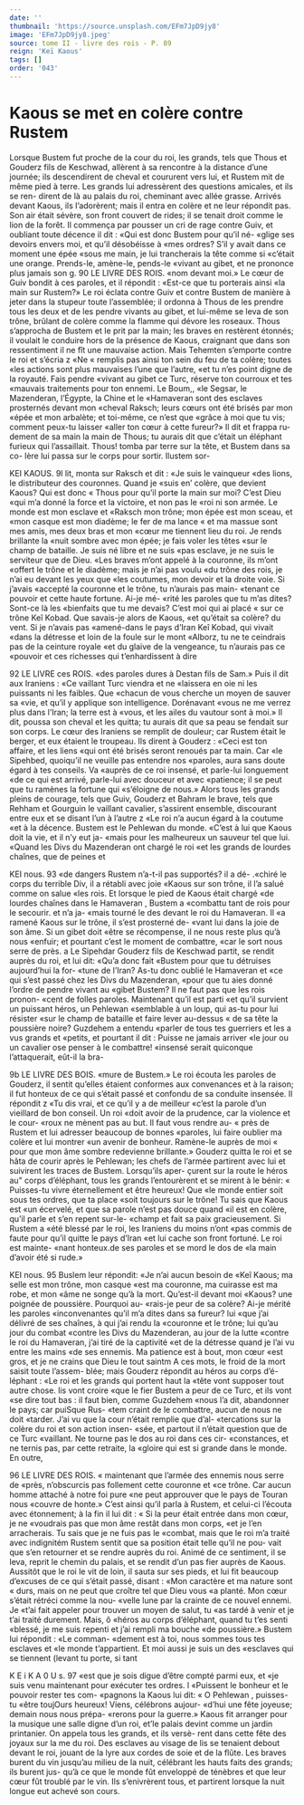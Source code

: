 ```yaml
---
date: ''
thumbnail: 'https://source.unsplash.com/EFm7JpD9jy8'
image: 'EFm7JpD9jy8.jpeg'
source: tome II - livre des rois - P. 89
reign: 'Keï Kaous'
tags: []
order: '043'
---
```


# Kaous se met en colère contre Rustem

Lorsque Bustem fut proche de la cour du roi, les grands, tels que Thous et Gouderz fils de Keschwad, allèrent à sa rencontre à la distance d’une journée;
ils descendirent de cheval et coururent vers lui, et Rustem mit de même pied à terre. Les grands lui
adressèrent des questions amicales, et ils se ren- dirent de là au palais du roi, cheminant avec allée grasse. Arrivés devant Kaous, ils I’adorèrent; mais
il entra en colère et ne leur répondit pas. Son air était sévère, son front couvert de rides; il se tenait
droit comme le lion de la forêt. Il commença par pousser un cri de rage contre Guiv, et oubliant toute décence il dit : «Qui est donc Bustem pour qu’il né-
«glige ses devoirs envers moi, et qu’il désobéisse à
«mes ordres? S’il y avait dans ce moment une épée
«sous me main, je lui trancherais la tête comme si «c’était une orange. Prends-le, amène-le, pends-le «vivant au gibet, et ne prononce plus jamais son
g.
90 LE LIVRE DES ROIS.
«nom devant moi.» Le cœur de Guiv bondit à ces
paroles, et il répondit : «Est-ce que tu porterais ainsi
«la main sur Rustem?» Le roi éclata contre Guiv et contre Bustem de manière à jeter dans la stupeur toute l’assemblée; il ordonna à Thous de les prendre
tous les deux et de les pendre vivants au gibet, et lui-même se leva de son trône, brûlant de colère comme la flamme qui dévore les roseaux. Thous s’approcha de Bustem et le prit par la main; les braves en restèrent étonnés; il voulait le conduire
hors de la présence de Kaous, craignant que dans son ressentiment il ne fît une mauvaise action. Mais Tehemten s’emporte contre le roi et s’écria z «Ne
« remplis pas ainsi ton sein du feu de ta colère; toutes «les actions sont plus mauvaises l’une que l’autre,
«et tu n’es point digne de la royauté. Fais pendre
«vivant au gibet ce Turc, réserve ton courroux et tes
«mauvais traitements pour ton ennemi. Le Boum,,
«le Segsar, le Mazenderan, l’Égypte, la Chine et le
«Hamaveran sont des esclaves prosternés devant mon
«cheval Raksch; leurs cœurs ont été brisés par mon
«épée et mon arbalète; et toi-même, ce n’est que
«grâce à moi que tu vis; comment peux-tu laisser
«aller ton cœur à cette fureur?» Il dit et frappa ru-
dement de sa main la main de Thous; tu aurais dit que c’était un éléphant furieux qui l’assaillait. Thous!
tomba par terre sur la tête, et Bustem dans sa co- lère lui passa sur le corps pour sortir. Ilustem sor-

KEI KAOUS. 9l lit, monta sur Raksch et dit : «Je suis le vainqueur
«des lions, le distributeur des couronnes. Quand je «suis en’ colère, que devient Kaous? Qui est donc
« Thous pour qu’il porte la main sur moi? C’est Dieu
«qui m’a donné la force et la victoire, et non pas le
«roi ni son armée. Le monde est mon esclave et «Raksch mon trône; mon épée est mon sceau, et «mon casque est mon diadème; le fer de ma lance « et ma massue sont mes amis, mes deux bras et mon «cœur me tiennent lieu du roi. Je rends brillante la «nuit sombre avec mon épée; je fais voler les têtes
«sur le champ de bataille. Je suis né libre et ne suis
«pas esclave, je ne suis le serviteur que de Dieu. «Les braves m’ont appelé à la couronne, ils m’ont
«offert le trône et le diadème; mais je n’ai pas voulu
«du trône des rois, je n’ai eu devant les yeux que
«les coutumes, mon devoir et la droite voie. Si j’avais «accepté la couronne et le trône, tu n’aurais pas main- «tenant ce pouvoir et cette haute fortune. Ai-je mé- «rité les paroles que tu m’as dites? Sont-ce là les «bienfaits que tu me devais? C’est moi qui ai placé
« sur ce trône Keî Kobad. Que savais-je alors de Kaous,
«et qu’était sa colère? du vent. Si je n’avais pas «amené-dans le pays d’Iran Keî Kobad, qui vivait
«dans la détresse et loin de la foule sur le mont «Alborz, tu ne te ceindrais pas de la ceinture royale «et du glaive de la vengeance, tu n’aurais pas ce «pouvoir et ces richesses qui t’enhardissent à dire

92 LE LIVRE ces ROIS.
«des paroles dures à Destan fils de Sam.» Puis il
dit aux Iraniens : «Ce vaillant Turc viendra et ne «laissera en oie ni les puissants ni les faibles. Que «chacun de vous cherche un moyen de sauver sa «vie, et qu’il y applique son intelligence. Dorénavant
«vous ne me verrez plus dans l’Iran; la terre est à «vous, et les ailes du vautour sont à moi.» Il dit, poussa son cheval et les quitta; tu aurais dit que sa peau se fendait sur son corps.
Le cœur des Iraniens se remplit de douleur; car Rustem était le berger, et eux étaient le troupeau.
Ils dirent à Gouderz : «Ceci est ton affaire, et les liens «qui ont été brisés seront renoués par ta main. Car
«le Sipehbed, quoiqu’il ne veuille pas entendre nos «paroles, aura sans doute égard à tes conseils. Va «auprès de ce roi insensé, et parle-lui longuement
«de ce qui est arrivé, parle-lui avec douceur et avec «patience; il se peut que tu ramènes la fortune qui
«s’éloigne de nous.» Alors tous les grands pleins de courage, tels que Guiv, Gouderz et Bahram le brave, tels que Rehham et Gourguin le vaillant cavalier, s’assirent ensemble, discourant entre eux et se disant
l’un à l’autre z «Le roi n’a aucun égard à la coutume
«et à la décence. Bustem est le Pehlewan du monde. «C’est à lui que Kaous doit la vie, et il n’y eut ja-
«mais pour les malheureux un sauveur tel que lui. «Quand les Divs du Mazenderan ont chargé le roi «et les grands de lourdes chaînes, que de peines et

KEI nous. 93 «de dangers Rustem n’a-t-il pas supportés? il a dé-
.«chiré le corps du terrible Div, il a rétabli avec joie «Kaous sur son trône, il l’a salué comme on salue
«les rois. Et lorsque le pied de Kaous était chargé «de lourdes chaînes dans le Hamaveran , Bustem a «combattu tant de rois pour le secourir. et n’a ja- «mais tourné le des devant le roi du Hamaveran. Il «a ramené Kaous sur le trône, il s’est prosterné de-
«vant lui dans la joie de son âme. Si un gibet doit «être se récompense, il ne nous reste plus qu’à nous «enfuir; et pourtant c’est le moment de combattre, «car le sort nous serre de près. a
Le Sipehdar Gouderz fils de Keschwad partit, se rendit auprès du roi, et lui dit: «Qu’a donc fait «Bustem pour que tu détruises aujourd’hui la for-
«tune de l’Iran? As-tu donc oublié le Hamaveran et
«ce qui s’est passé chez les Divs du Mazenderan,
«pour que tu aies donné l’ordre de pendre vivant au «gibet Bustem? Il ne faut pas que les rois pronon-
«cent de folles paroles. Maintenant qu’il est parti
«et qu’il survient un puissant héros, un Pehlewan
«semblable à un loup, qui as-tu pour lui résister
«sur le champ de bataille et faire lever au-dessus « de sa tête la poussière noire? Guzdehem a entendu
«parler de tous tes guerriers et les a vus grands et «petits, et pourtant il dit : Puisse ne jamais arriver «le jour ou un cavalier ose penser à le combattre! «insensé serait quiconque l’attaquerait, eût-il la bra-

9b LE LIVRE DES BOIS.
«mure de Bustem.» Le roi écouta les paroles de
Gouderz, il sentit qu’elles étaient conformes aux convenances et à la raison; il fut honteux de ce qui s’était passé et confondu de sa conduite insensée. Il
répondit z «Tu dis vrai, et ce qu’il y a de meilleur
«c’est la parole d’un vieillard de bon conseil. Un roi
«doit avoir de la prudence, car la violence et le cour- «roux ne mènent pas au but. Il faut vous rendre au- « près de Rustem et lui adresser beaucoup de bonnes «paroles, lui faire oublier ma colère et lui montrer «un avenir de bonheur. Ramène-le auprès de moi
« pour que mon âme sombre redevienne brillante.»
Gouderz quitta le roi et se hâta de courir après le Pehlewan; les chefs de l’armée partirent avec lui
et suivirent les traces de Bustem. Lorsqu’ils aper- çurent sur la route le héros au" corps d’éléphant,
tous les grands l’entourèrent et se mirent à le bénir:
« Puisses-tu vivre éternellement et être heureux! Que
«le monde entier soit sous tes ordres, que ta place «soit toujours sur le trône! Tu sais que Kaous est «un écervelé, et que sa parole n’est pas douce quand
«il est en colère, qu’il parle et s’en repent sur-le- «champ et fait sa paix gracieusement. Si Rustem a «été blessé par le roi, les Iraniens du moins n’ont
«pas commis de faute pour qu’il quitte le pays d’Iran
«et lui cache son front fortuné. Le roi est mainte-
«nant honteux.de ses paroles et se mord le dos de «la main d’avoir été si rude.»

KEI nous. 95 Buslem leur répondit: «Je n’ai aucun besoin de
«Keî Kaous; ma selle est mon trône, mon casque «est ma couronne, ma cuirasse est ma robe, et mon «âme ne songe qu’à la mort. Qu’est-il devant moi «Kaous? une poignée de poussière. Pourquoi au- «rais-je peur de sa colère? Ai-je mérité les paroles «inconvenantes qu’il m’a dites dans sa fureur? lui
«que j’ai délivré de ses chaînes, à qui j’ai rendu la
«couronne et le trône; lui qu’au jour du combat «contre les Divs du Mazenderan, au jour de la lutte «contre le roi du Hamaveran, j’ai tiré de la captivité
«et de la détresse quand je l’ai vu entre les mains
«de ses ennemis. Ma patience est à bout, mon cœur
«est gros, et je ne crains que Dieu le tout saintm A ces mots, le froid de la mort saisit toute l’assem-
blée; mais Gouderz répondit au héros au corps d’é-
léphant : «Le roi et les grands qui portent haut la «tête vont supposer tout autre chose. lis vont croire «que le fier Bustem a peur de ce Turc, et ils vont «se dire tout bas : il faut bien, comme Guzdehem «nous l’a dit, abandonner le pays; car puiSque Rus- «tem craint de le combattre, aucun de nous ne doit «tarder. J’ai vu que la cour n’était remplie que d’al-
«tercations sur la colère du roi et son action insen- «sée, et partout il n’était question que de ce Turc
«vaillant. Ne tourne pas le dos au roi dans ces cir-
«constances, et ne ternis pas, par cette retraite, la «gloire qui est si grande dans le monde. En outre,

96 LE LIVRE DES ROIS.
« maintenant que l’armée des ennemis nous serre de
«près, n’obscurcis pas follement cette couronne et
«ce trône. Car aucun homme attaché à notre foi pure
«ne peut approuver que le pays de Touran nous «couvre de honte.» C’est ainsi qu’il parla à Rustem,
et celui-ci l’écouta avec étonnement; à la fin il lui
dit : « Si la peur était entrée dans mon cœur, je ne
«voudrais pas que mon âme restât dans mon corps,
«et je l’en arracherais. Tu sais que je ne fuis pas le
«combat, mais que le roi m’a traité avec indignitém
Rustem sentit que sa position était telle qu’il ne pou-
vait que s’en retourner et se rendre auprès du roi.
Animé de ce sentiment, il se leva, reprit le chemin
du palais, et se rendit d’un pas fier auprès de Kaous.
Aussitôt que le roi le vit de loin, il sauta sur ses pieds, et lui fit beaucoup d’excuses de ce qui s’était
passé, disant : «Mon caractère et ma nature sont « durs, mais on ne peut que croître tel que Dieu vous «a planté. Mon cœur s’était rétréci comme la nou-
«velle lune par la crainte de ce nouvel ennemi. Je «t’ai fait appeler pour trouver un moyen de salut, tu «as tardé à venir et je t’ai traité durement. Mais, ô
«héros au corps d’éléphant, quand tu t’es senti
«blessé, je me suis repenti et j’ai rempli ma bouche
«de poussière.» Bustem lui répondit : «Le comman- «dement est à toi, nous sommes tous tes esclaves et «le monde t’appartient. Et moi aussi je suis un des «esclaves qui se tiennent (levant tu porte, si tant

K E i K A 0 U s. 97 «est que je sois digue d’être compté parmi eux, et
«je suis venu maintenant pour exécuter tes ordres. l «Puissent le bonheur et le pouvoir rester tes com- «pagnons la Kaous lui dit: « O Pehlewan , puisses-tu «être toujOurs heureux! Viens, célébrons aujour- «d’hui une fête joyeuse; demain nous nous prépa- «rerons pour la guerre.»
Kaous fit arranger pour la musique une salle digne d’un roi, et’le palais devint comme un jardin
printanier. On appela tous les grands, et ils versè- rent dans cette fête des joyaux sur la me du roi. Des esclaves au visage de lis se tenaient debout devant le roi, jouant de la lyre aux cordes de soie et de la flûte. Les braves burent du vin jusqu’au milieu de la nuit, célébrant les hauts faits des grands; ils burent jus-
qu’à ce que le monde fût enveloppé de ténèbres et
que leur cœur fût troublé par le vin. Ils s’enivrèrent
tous, et partirent lorsque la nuit longue eut achevé son cours.

